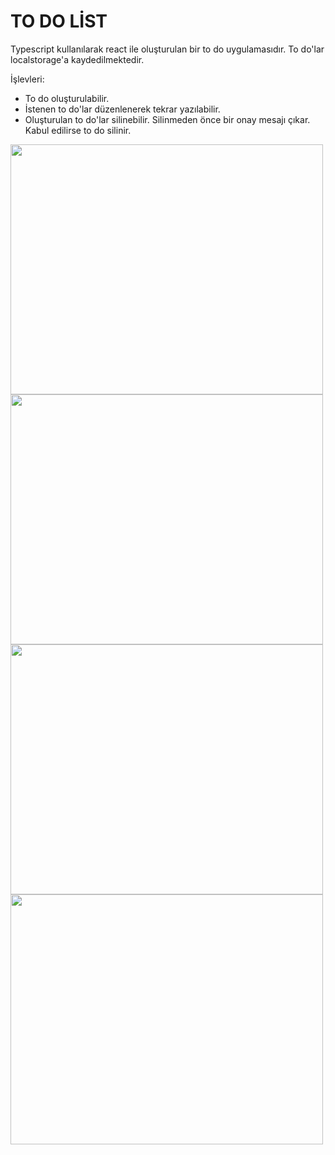 # TO DO LİST

Typescript kullanılarak react ile oluşturulan bir to do uygulamasıdır. To do'lar localstorage'a kaydedilmektedir.

İşlevleri:
- To do oluşturulabilir.
-  İstenen to do'lar düzenlenerek tekrar yazılabilir.
- Oluşturulan to do'lar silinebilir. Silinmeden önce bir onay mesajı çıkar. Kabul edilirse to do silinir.

  
<img width="500" height="400" src="https://github.com/user-attachments/assets/5ebff973-cd08-455a-8565-517647a10416" />

<img width="500" height="400" src="https://github.com/user-attachments/assets/0081be32-63eb-4fb2-a669-84ede02867dc" />

<img width="500" height="400" src="https://github.com/user-attachments/assets/15be3fd7-2358-4293-9387-55d4b1e8ee47" />

<img width="500" height="400" src="https://github.com/user-attachments/assets/ba181b64-12df-425f-8daa-c6187f625665" />
